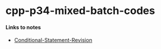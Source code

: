 # cpp-p34-mixed-batch-codes
#### Links to notes
- [Conditional-Statement-Revision](./7Aug-Conditional-Statement/conditional-statement-revision.md)
